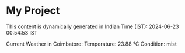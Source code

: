 # My Project

This content is dynamically generated in Indian Time (IST): 2024-06-23 00:54:53 IST


Current Weather in Coimbatore:
Temperature: 23.88 °C
Condition: mist
